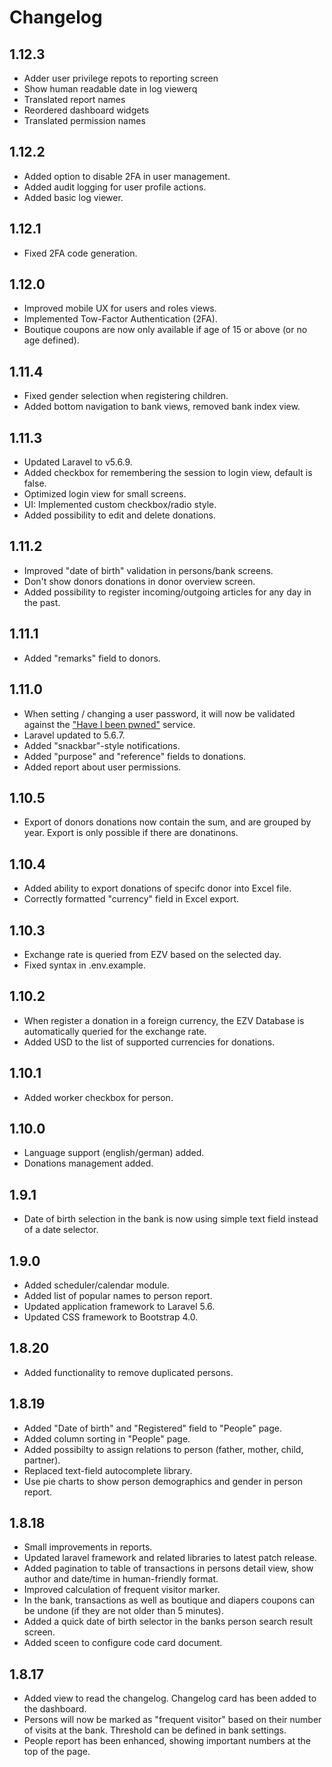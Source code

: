 # Changelog

## 1.12.3

* Adder user privilege repots to reporting screen
* Show human readable date in log viewerq
* Translated report names
* Reordered dashboard widgets
* Translated permission names

## 1.12.2

* Added option to disable 2FA in user management.
* Added audit logging for user profile actions.
* Added basic log viewer.

## 1.12.1

* Fixed 2FA code generation.

## 1.12.0

* Improved mobile UX for users and roles views.
* Implemented Tow-Factor Authentication (2FA).
* Boutique coupons are now only available if age of 15 or above (or no age defined).

## 1.11.4

* Fixed gender selection when registering children.
* Added bottom navigation to bank views, removed bank index view.

## 1.11.3

* Updated Laravel to v5.6.9.
* Added checkbox for remembering the session to login view, default is false.
* Optimized login view for small screens.
* UI: Implemented custom checkbox/radio style.
* Added possibility to edit and delete donations.

## 1.11.2

* Improved "date of birth" validation in persons/bank screens.
* Don't show donors donations in donor overview screen.
* Added possibility to register incoming/outgoing articles for any day in the past.

## 1.11.1

* Added "remarks" field to donors.

## 1.11.0

* When setting / changing a user password, it will now be validated against the ["Have I been pwned"](https://haveibeenpwned.com/) service.
* Laravel updated to 5.6.7.
* Added "snackbar"-style notifications.
* Added "purpose" and "reference" fields to donations.
* Added report about user permissions.

## 1.10.5

* Export of donors donations now contain the sum, and are grouped by year. Export is only possible if there are donatinons.

## 1.10.4

* Added ability to export donations of specifc donor into Excel file.
* Correctly formatted "currency" field in Excel export.

## 1.10.3

* Exchange rate is queried from EZV based on the selected day.
* Fixed syntax in .env.example.

## 1.10.2

* When register a donation in a foreign currency, the EZV Database is automatically queried for the exchange rate.
* Added USD to the list of supported currencies for donations.

## 1.10.1

* Added worker checkbox for person.

## 1.10.0

* Language support (english/german) added.
* Donations management added.

## 1.9.1

* Date of birth selection in the bank is now using simple text field instead of a date selector.

## 1.9.0

* Added scheduler/calendar module.
* Added list of popular names to person report.
* Updated application framework to Laravel 5.6.
* Updated CSS framework to Bootstrap 4.0.

## 1.8.20

* Added functionality to remove duplicated persons.

## 1.8.19

* Added "Date of birth" and "Registered" field to "People" page.
* Added column sorting in "People" page.
* Added possibilty to assign relations to person (father, mother, child, partner).
* Replaced text-field autocomplete library.
* Use pie charts to show person demographics and gender in person report.

## 1.8.18

* Small improvements in reports.
* Updated laravel framework and related libraries to latest patch release.
* Added pagination to table of transactions in persons detail view, show author and date/time in human-friendly format.
* Improved calculation of frequent visitor marker.
* In the bank, transactions as well as boutique and diapers coupons can be undone (if they are not older than 5 minutes).
* Added a quick date of birth selector in the banks person search result screen.
* Added sceen to configure code card document.

## 1.8.17

* Added view to read the changelog. Changelog card has been added to the dashboard.
* Persons will now be marked as "frequent visitor" based on their number of visits at the bank. Threshold can be defined in bank settings.
* People report has been enhanced, showing important numbers at the top of the page.
